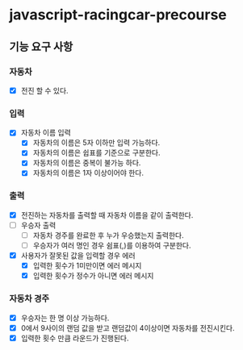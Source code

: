 # javascript-racingcar-precourse

## 기능 요구 사항

### 자동차

- [x] 전진 할 수 있다.

### 입력

- [x] 자동차 이름 입력
  - [x] 자동차의 이름은 5자 이하만 입력 가능하다.
  - [x] 자동차의 이름은 쉽표를 기준으로 구분한다.
  - [x] 자동차의 이름은 중복이 불가능 하다.
  - [x] 자동차의 이름은 1자 이상이어야 한다.

### 출력

- [x] 전진하는 자동차를 출력할 때 자동차 이름을 같이 출력한다.
- [ ] 우승자 출력
  - [ ] 자동차 경주를 완료한 후 누가 우승했는지 출력한다.
  - [ ] 우승자가 여러 명인 경우 쉼표(,)를 이용하여 구분한다.
- [x] 사용자가 잘못된 값을 입력할 경우 에러
  - [x] 입력한 횟수가 1미만이면 에러 메시지
  - [x] 입력한 횟수가 정수가 아니면 에러 메시지

### 자동차 경주

- [x] 우승자는 한 명 이상 가능하다.
- [x] 0에서 9사이의 랜덤 값을 받고 랜덤값이 4이상이면 자동차를 전진시킨다.
- [x] 입력한 횟수 만큼 라운드가 진행된다.

